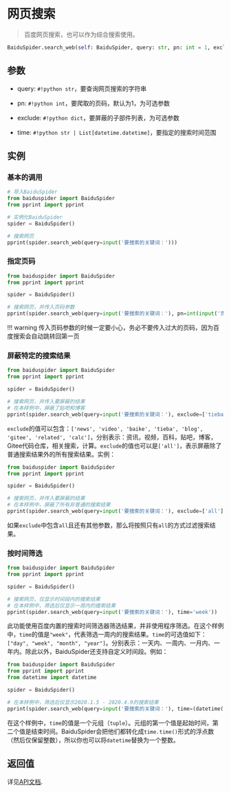 # 网页搜索

> 百度网页搜索，也可以作为综合搜索使用。

```python
BaiduSpider.search_web(self: BaiduSpider, query: str, pn: int = 1, exclude: list = []) -> dict
```

## 参数

- query: `#!python str`，要查询网页搜索的字符串

- pn: `#!python int`，要爬取的页码，默认为1，为可选参数

- exclude: `#!python dict`，要屏蔽的子部件列表，为可选参数

- time: `#!python str | List[datetime.datetime]`，要指定的搜索时间范围

## 实例

### 基本的调用

```python hl_lines="9"
# 导入BaiduSpider
from baiduspider import BaiduSpider
from pprint import pprint

# 实例化BaiduSpider
spider = BaiduSpider()

# 搜索网页
pprint(spider.search_web(query=input('要搜索的关键词：')))
```

### 指定页码

```python hl_lines="7"
from baiduspider import BaiduSpider
from pprint import pprint

spider = BaiduSpider()

# 搜索网页，并传入页码参数
pprint(spider.search_web(query=input('要搜索的关键词：'), pn=int(input('页码：'))))
```

!!! warning
    传入页码参数的时候一定要小心，务必不要传入过大的页码，因为百度搜索会自动跳转回第一页

### 屏蔽特定的搜索结果

```python hl_lines="8"
from baiduspider import BaiduSpider
from pprint import pprint

spider = BaiduSpider()

# 搜索网页，并传入要屏蔽的结果
# 在本样例中，屏蔽了贴吧和博客
pprint(spider.search_web(query=input('要搜索的关键词：'), exclude=['tieba', 'blog']))
```

`exclude`的值可以包含：`['news', 'video', 'baike', 'tieba', 'blog', 'gitee', 'related', 'calc']`，分别表示：资讯，视频，百科，贴吧，博客，Gitee代码仓库，相关搜索，计算。`exclude`的值也可以是`['all']`，表示屏蔽除了普通搜索结果外的所有搜索结果。实例：

```python hl_lines="8"
from baiduspider import BaiduSpider
from pprint import pprint

spider = BaiduSpider()

# 搜索网页，并传入要屏蔽的结果
# 在本样例中，屏蔽了所有非普通的搜索结果
pprint(spider.search_web(query=input('要搜索的关键词：'), exclude=['all']))
```

如果`exclude`中包含`all`且还有其他参数，那么将按照只有`all`的方式过滤搜索结果。

### 按时间筛选

```python hl_lines="8"
from baiduspider import BaiduSpider
from pprint import pprint

spider = BaiduSpider()

# 搜索网页，仅显示时间段内的搜索结果
# 在本样例中，筛选后仅显示一周内的搜索结果
pprint(spider.search_web(query=input('要搜索的关键词：'), time='week'))
```

此功能使用百度内置的搜索时间筛选器筛选结果，并非使用程序筛选。在这个样例中，`time`的值是`"week"`，代表筛选一周内的搜索结果。`time`的可选值如下：`["day", "week", "month", "year"]`。分别表示：一天内、一周内、一月内、一年内。除此以外，BaiduSpider还支持自定义时间段。例如：

```python hl_lines="8"
from baiduspider import BaiduSpider
from pprint import pprint
from datetime import datetime

spider = BaiduSpider()

# 在本样例中，筛选后仅显示2020.1.5 - 2020.4.9的搜索结果
pprint(spider.search_web(query=input('要搜索的关键词：'), time=(datetime(2020, 1, 5), datetime(2020, 4, 9))))
```
在这个样例中，`time`的值是一个元组（`tuple`）。元组的第一个值是起始时间，第二个值是结束时间。BaiduSpider会把他们都转化成`time.time()`形式的浮点数（然后仅保留整数），所以你也可以将`datetime`替换为一个整数。

## 返回值

详见[API文档](/api/baiduspider/models/web.html).
